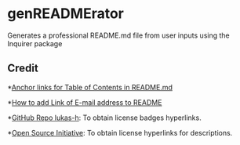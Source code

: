 # genREADMErator
Generates a professional README.md file from user inputs using the Inquirer package



## Credit 
*[Anchor links for Table of Contents in README.md](https://gist.github.com/rachelhyman/b1f109155c9dafffe618#real-cool-heading)

*[How to add Link of E-mail address to README](https://gitlab.com/gitlab-org/gitlab/-/issues/26521)

*[GitHub Repo lukas-h](https://gist.github.com/lukas-h/2a5d00690736b4c3a7ba): To obtain license badges hyperlinks.

*[Open Source Initiative](https://opensource.org/): To obtain license hyperlinks for descriptions.